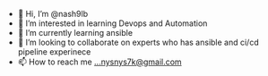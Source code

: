 - 👋 Hi, I’m @nash9lb
- 👀 I’m interested in learning Devops and Automation
- 🌱 I’m currently learning ansible
- 💞️ I’m looking to collaborate on experts who has ansible and ci/cd pipeline experinece 
- 📫 How to reach me ...nysnys7k@gmail.com

<!---
nash9lb/nash9lb is a ✨ special ✨ repository because its `README.md` (this file) appears on your GitHub profile.
You can click the Preview link to take a look at your changes.
--->
